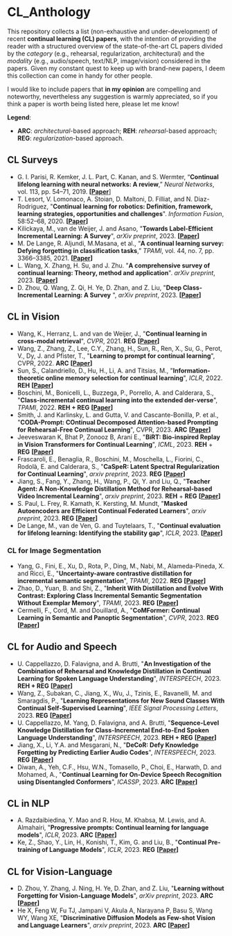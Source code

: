 # CL_Anthology

This repository collects a list (non-exhaustive and under-development) of recent **continual learning (CL) papers**, with the intention of providing the reader with a structured overview of the state-of-the-art CL papers divided by the *category* (e.g., rehearsal, regularization, architectural) and the *modality*  (e.g., audio/speech, text/NLP, image/vision) considered in the papers. Given my constant quest to keep up with brand-new papers, I deem this collection can come in handy for other people. 

I would like to include papers that **in my opinion** are compelling and noteworthy, nevertheless any suggestion is warmly appreciated, so if you think a paper is worth being listed here, please let me know!

**Legend**:
- **ARC**: *architectural*-based approach; **REH**: *rehearsal*-based approach; **REG**: *regularization*-based approach.

## CL Surveys

- G. I. Parisi, R. Kemker, J. L. Part, C. Kanan, and S. Wermter, “**Continual lifelong learning with neural networks: A review**,” *Neural Networks*, vol. 113, pp. 54–71, 2019. **[[Paper](https://arxiv.org/abs/1802.07569)**]
- T. Lesort, V. Lomonaco, A. Stoian, D. Maltoni, D. Filliat, and N. Diaz-Rodriguez, "**Continual learning for
robotics: Definition, framework, learning strategies, opportunities and challenges**". *Information Fusion*, 58:52–68, 2020. **[[Paper](https://www.sciencedirect.com/science/article/abs/pii/S1566253519307377)]**
- Kilickaya, M., van de Weijer, J. and Asano, "**Towards Label-Efficient Incremental Learning: A Survey**", *arXiv preprint*, 2023. **[[Paper](https://arxiv.org/abs/2302.00353)]**
- M. De Lange, R. Aljundi, M.Masana, et al., “**A continual learning survey: Defying forgetting in classification tasks**,” *TPAMI*, vol. 44, no. 7, pp. 3366–3385, 2021. **[[Paper](https://arxiv.org/abs/1909.08383)]**
- L. Wang, X. Zhang, H. Su, and J. Zhu. "**A comprehensive survey of continual learning: Theory, method and application**". *arXiv preprint*, 2023. **[[Paper](https://arxiv.org/abs/2302.00487)]**
- D. Zhou, Q. Wang, Z. Qi, H. Ye, D. Zhan, and Z. Liu, "**Deep Class-Incremental Learning: A Survey**
", *arXiv preprint*, 2023. **[[Paper](https://arxiv.org/abs/2302.03648)]**

## CL in Vision

- Wang, K., Herranz, L. and van de Weijer, J., "**Continual learning in cross-modal retrieval**", *CVPR*, 2021. **REG** **[[Paper](https://openaccess.thecvf.com/content/CVPR2021W/CLVision/papers/Wang_Continual_Learning_in_Cross-Modal_Retrieval_CVPRW_2021_paper.pdf)]**
- Wang, Z., Zhang, Z., Lee, C.Y., Zhang, H., Sun, R., Ren, X., Su, G., Perot, V., Dy, J. and Pfister, T., "**Learning to prompt for continual learning**", CVPR, 2022. **ARC** **[[Paper](https://arxiv.org/abs/2112.08654)]**
- Sun, S., Calandriello, D., Hu, H., Li, A. and Titsias, M., "**Information-theoretic online memory selection for continual learning**", *ICLR*, 2022. **REH** **[[Paper](https://arxiv.org/abs/2204.04763)]**
- Boschini, M., Bonicelli, L., Buzzega, P., Porrello, A. and Calderara, S., "**Class-incremental continual learning into the extended der-verse**", *TPAMI*, 2022. **REH + REG** **[[Paper](https://arxiv.org/abs/2201.00766)]**
- Smith, J. and Karlinsky, L. and Gutta, V. and Cascante-Bonilla, P. et al., "**CODA-Prompt: COntinual Decomposed Attention-based Prompting for Rehearsal-Free Continual Learning**", CVPR, 2023. **ARC** **[[Paper](https://arxiv.org/abs/2211.13218)]**
- Jeeveswaran K, Bhat P, Zonooz B, Arani E., "**BiRT: Bio-inspired Replay in Vision Transformers for Continual Learning**", *ICML*, 2023. **REH** + **REG** **[[Paper](https://arxiv.org/abs/2305.04769)]**
- Frascaroli, E., Benaglia, R., Boschini, M., Moschella, L., Fiorini, C., Rodolà, E. and Calderara, S., "**CaSpeR: Latent Spectral Regularization for Continual Learning**", *arxiv preprint*, 2023. **REG** **[[Paper](https://arxiv.org/abs/2301.03345)]**
- Jiang, S., Fang, Y., Zhang, H., Wang, P., Qi, Y. and Liu, Q., "**Teacher Agent: A Non-Knowledge Distillation Method for Rehearsal-based Video Incremental Learning**", *arxiv preprint*, 2023. **REH** + **REG** **[[Paper](https://arxiv.org/pdf/2306.00393.pdf)]**
- S. Paul, L. Frey, R. Kamath, K. Kersting, M. Mundt, "**Masked Autoencoders are Efficient Continual Federated Learners**", *arxiv preprint*, 2023. **REG** **[[Paper](https://arxiv.org/abs/2306.03542)]**
- De Lange, M., van de Ven, G. and Tuytelaars, T., "**Continual evaluation for lifelong learning: Identifying the stability gap**", *ICLR*, 2023. **[[Paper](https://arxiv.org/abs/2205.13452)]**

### CL for Image Segmentation

- Yang, G., Fini, E., Xu, D., Rota, P., Ding, M., Nabi, M., Alameda-Pineda, X. and Ricci, E., "**Uncertainty-aware contrastive distillation for incremental semantic segmentation**", *TPAMI*, 2022. **REG** **[[Paper](https://ieeexplore.ieee.org/abstract/document/9745778)]** 
- Zhao, D., Yuan, B. and Shi, Z., "**Inherit With Distillation and Evolve With Contrast: Exploring Class Incremental Semantic Segmentation Without Exemplar Memory**", *TPAMI*, 2023. **REG** **[[Paper](https://ieeexplore.ieee.org/document/10120962)]**
- Cermelli, F., Cord, M. and Douillard, A., "**CoMFormer: Continual Learning in Semantic and Panoptic Segmentation**", *CVPR*, 2023. **REG** **[[Paper](https://arxiv.org/abs/2211.13999)]**

## CL for Audio and Speech

- U. Cappellazzo, D. Falavigna, and A. Brutti, "**An Investigation of the Combination of Rehearsal and Knowledge Distillation in Continual Learning for Spoken Language Understanding**", *INTERSPEECH*, 2023. **REH + REG** **[[Paper](https://arxiv.org/abs/2211.08161)]**
- Wang, Z., Subakan, C., Jiang, X., Wu, J., Tzinis, E., Ravanelli, M. and Smaragdis, P., "**Learning Representations for New Sound Classes With Continual Self-Supervised Learning**", *IEEE Signal Processing Letters*, 2023. **REG** **[[Paper](https://arxiv.org/abs/2205.07390)]**
- U. Cappellazzo, M. Yang, D. Falavigna, and A. Brutti, "**Sequence-Level Knowledge Distillation for Class-Incremental End-to-End Spoken Language Understanding**", *INTERSPEECH*, 2023. **REH + REG** **[[Paper](https://arxiv.org/abs/2305.13899)]**
- Jiang, X., Li, Y.A. and Mesgarani, N., "**DeCoR: Defy Knowledge Forgetting by Predicting Earlier Audio Codes**", *INTERSPEECH*, 2023. **REG** **[[Paper](https://arxiv.org/abs/2305.18441)]**
- Diwan, A., Yeh, C.F., Hsu, W.N., Tomasello, P., Choi, E., Harwath, D. and Mohamed, A., "**Continual Learning for On-Device Speech Recognition using Disentangled Conformers**", *ICASSP*, 2023. **ARC** **[[Paper](https://arxiv.org/abs/2212.01393)]**

## CL in NLP

- A. Razdaibiedina, Y. Mao and R. Hou, M. Khabsa, M. Lewis, and A. Almahairi, "**Progressive prompts: Continual learning for language models**", *ICLR*, 2023. **ARC** **[[Paper](https://arxiv.org/abs/2301.12314)]**
- Ke, Z., Shao, Y., Lin, H., Konishi, T., Kim, G. and Liu, B., "**Continual Pre-training of Language Models**", *ICLR*, 2023. **REG** **[[Paper](https://arxiv.org/abs/2302.03241)]**


## CL for Vision-Language

- D. Zhou, Y. Zhang, J. Ning, H. Ye, D. Zhan, and Z. Liu, "**Learning without Forgetting for Vision-Language Models**", *arXiv preprint*, 2023. **ARC** **[[Paper](https://arxiv.org/abs/2305.19270)]**
- He X, Feng W, Fu TJ, Jampani V, Akula A, Narayana P, Basu S, Wang WY, Wang XE, "**Discriminative Diffusion Models as Few-shot Vision and Language Learners**", *arxiv preprint*, 2023. **ARC** **[[Paper](https://arxiv.org/abs/2305.10722)]**

